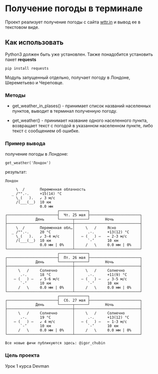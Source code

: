# Получение погоды в терминале

Проект реализует получение погоды с сайта [wttr.in](https://wttr.in/) и вывод ее в текстовом виде. 

## Как использовать

Python3 должен быть уже установлен.
Также понадобится установить пакет **requests** 

```
pip install requests
```
Модуль запущенный отдельно, получает погоду в Лондоне, Шереметьево и Череповце.

### Методы

* get_weather_in_plases() - принимает список названий населенных пунктов, выводит в терминал полученную погоду.

* get_weather() - принимает название одного населенного пункта, возвращает текст с погодой в указанном населенном пункте, либо текст с сообщением об ошибке. 

### Пример вывода

получение погоды в Лондоне:

```commandline
get_weather('Лондон')
```
результат:

```
Лондон

     \  /       Переменная облачность
   _ /"".-.     +15(14) °C     
     \_(   ).   ↙ 3 м/c        
     /(___(__)  10 км          
                0.0 мм         
                        ┌─────────────┐                        
┌───────────────────────┤  Чт. 25 мая ├───────────────────────┐
│             День      └──────┬──────┘       Ночь            │
├──────────────────────────────┼──────────────────────────────┤
│    \  /       Переменная обл…│     \   /     Ясно           │
│  _ /"".-.     20 °C          │      .-.      +13(12) °C     │
│    \_(   ).   ↙ 3-4 м/c      │   ― (   ) ―   ← 2-3 м/c      │
│    /(___(__)  10 км          │      `-’      10 км          │
│               0.0 мм | 0%    │     /   \     0.0 мм | 0%    │
└──────────────────────────────┴──────────────────────────────┘
                        ┌─────────────┐                        
┌───────────────────────┤  Пт. 26 мая ├───────────────────────┐
│             День      └──────┬──────┘       Ночь            │
├──────────────────────────────┼──────────────────────────────┤
│     \   /     Солнечно       │     \   /     Солнечно       │
│      .-.      18 °C          │      .-.      +11(9) °C      │
│   ― (   ) ―   ↙ 5-6 м/c      │   ― (   ) ―   ↙ 3-5 м/c      │
│      `-’      10 км          │      `-’      10 км          │
│     /   \     0.0 мм | 0%    │     /   \     0.0 мм | 0%    │
└──────────────────────────────┴──────────────────────────────┘
                        ┌─────────────┐                        
┌───────────────────────┤  Сб. 27 мая ├───────────────────────┐
│             День      └──────┬──────┘       Ночь            │
├──────────────────────────────┼──────────────────────────────┤
│     \   /     Солнечно       │     \   /     Солнечно       │
│      .-.      19 °C          │      .-.      +13(12) °C     │
│   ― (   ) ―   ↙ 4 м/c        │   ― (   ) ―   ← 1-3 м/c      │
│      `-’      10 км          │      `-’      10 км          │
│     /   \     0.0 мм | 0%    │     /   \     0.0 мм | 0%    │
└──────────────────────────────┴──────────────────────────────┘

Все новые фичи публикуются здесь: @igor_chubin
```

### Цель проекта

Урок 1 курса Devman 
